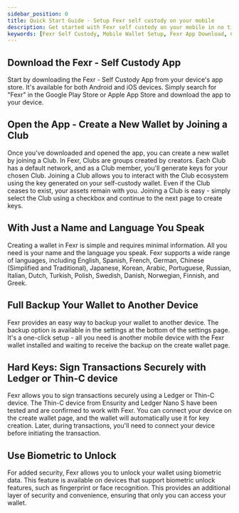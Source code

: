 ```yaml
---
sidebar_position: 0
title: Quick Start Guide - Setup Fexr self custody on your mobile
description: Get started with Fexr self custody on your mobile in no time! This guide provides a step-by-step walkthrough to download the Fexr app, create and secure your wallet, and begin transacting with ease and security.
keywords: [Fexr Self Custody, Mobile Wallet Setup, Fexr App Download, Cryptocurrency Wallet, Secure Mobile Wallet, Fexr Wallet Backup, Fexr Wallet Recovery Phrase, Fexr Wallet Transactions, Fexr Mobile App, Cross-Platform Wallet, NLSS Security, Decentralized Identity, Digital Wallet Guide, Quick Start Cryptocurrency, Fexr Wallet Creation, Fexr Wallet Security, Fexr User Guide, Mobile Cryptocurrency Wallet, Fexr Wallet Tutorial, Fexr Wallet Setup Guide]
---
```


## Download the Fexr - Self Custody App

Start by downloading the Fexr - Self Custody App from your device's app store. It's available for both Android and iOS devices. Simply search for "Fexr" in the Google Play Store or Apple App Store and download the app to your device.

## Open the App -  Create a New Wallet by Joining a Club 

Once you've downloaded and opened the app, you can create a new wallet by joining a Club. In Fexr, Clubs are groups created by creators. Each Club has a default network, and as a Club member, you'll generate keys for your chosen Club. Joining a Club allows you to interact with the Club ecosystem using the key generated on your self-custody wallet. Even if the Club ceases to exist, your assets remain with you. Joining a Club is easy - simply select the Club using a checkbox and continue to the next page to create keys.

## With Just a Name and Language You Speak

Creating a wallet in Fexr is simple and requires minimal information. All you need is your name and the language you speak. Fexr supports a wide range of languages, including English, Spanish, French, German, Chinese (Simplified and Traditional), Japanese, Korean, Arabic, Portuguese, Russian, Italian, Dutch, Turkish, Polish, Swedish, Danish, Norwegian, Finnish, and Greek.

## Full Backup Your Wallet to Another Device

Fexr provides an easy way to backup your wallet to another device. The backup option is available in the settings at the bottom of the settings page. It's a one-click setup - all you need is another mobile device with the Fexr wallet installed and waiting to receive the backup on the create wallet page.

## Hard Keys: Sign Transactions Securely with Ledger or Thin-C device

Fexr allows you to sign transactions securely using a Ledger or Thin-C device. The Thin-C device from Ensurity and Ledger Nano S have been tested and are confirmed to work with Fexr. You can connect your device on the create wallet page, and the wallet will automatically use it for key creation. Later, during transactions, you'll need to connect your device before initiating the transaction.

## Use Biometric to Unlock

For added security, Fexr allows you to unlock your wallet using biometric data. This feature is available on devices that support biometric unlock features, such as fingerprint or face recognition. This provides an additional layer of security and convenience, ensuring that only you can access your wallet.